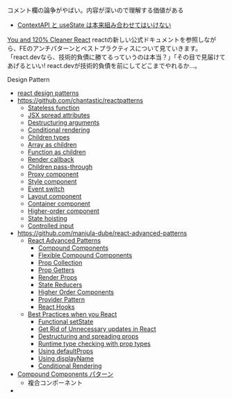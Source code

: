 
コメント欄の論争がやばい。内容が深いので理解する価値がある
- [ContextAPI と useState は本来組み合わせてはいけない](https://zenn.dev/sora_kumo/articles/72fae8a8244adf)


[You and 120% Cleaner React](https://zenn.dev/t_keshi/books/you-and-cleaner-react)
reactの新しい公式ドキュメントを参照しながら、FEのアンチパターンとベストプラクティスについて見ていきます。「react.devなら、技術的負債に勝てるっていうのは本当？」「その目で見届けてあげるといい! react.devが技術的負債を前にしてどこまでやれるか...。

Design Pattern
- [react design patterns](https://www.patterns.dev/posts/reactjs)
- https://github.com/chantastic/reactpatterns
	- [Stateless function](https://github.com/chantastic/reactpatterns#stateless-function)
	- [JSX spread attributes](https://github.com/chantastic/reactpatterns#jsx-spread-attributes)
	- [Destructuring arguments](https://github.com/chantastic/reactpatterns#destructuring-arguments)
	- [Conditional rendering](https://github.com/chantastic/reactpatterns#conditional-rendering)
	- [Children types](https://github.com/chantastic/reactpatterns#children-types)
	- [Array as children](https://github.com/chantastic/reactpatterns#array-as-children)
	- [Function as children](https://github.com/chantastic/reactpatterns#function-as-children)
	- [Render callback](https://github.com/chantastic/reactpatterns#render-callback)
	- [Children pass-through](https://github.com/chantastic/reactpatterns#children-pass-through)
	- [Proxy component](https://github.com/chantastic/reactpatterns#proxy-component)
	- [Style component](https://github.com/chantastic/reactpatterns#style-component)
	- [Event switch](https://github.com/chantastic/reactpatterns#event-switch)
	- [Layout component](https://github.com/chantastic/reactpatterns#layout-component)
	- [Container component](https://github.com/chantastic/reactpatterns#container-component)
	- [Higher-order component](https://github.com/chantastic/reactpatterns#higher-order-component)
	- [State hoisting](https://github.com/chantastic/reactpatterns#state-hoisting)
	- [Controlled input](https://github.com/chantastic/reactpatterns#controlled-input)
- https://github.com/manjula-dube/react-advanced-patterns
	- [React Advanced Patterns](https://github.com/manjula-dube/react-advanced-patterns#react-advanced-patterns)
		- [Compound Components](https://github.com/manjula91/react-advanced-patterns/tree/master/compound-components)
		- [Flexible Compound Components](https://github.com/manjula91/react-advanced-patterns/tree/master/flexible-compound-components)
		- [Prop Collection](https://github.com/manjula91/react-advanced-patterns/tree/master/prop-collection)
		- [Prop Getters](https://github.com/manjula91/react-advanced-patterns/tree/master/prop-getters)
		- [Render Props](https://github.com/manjula91/react-advanced-patterns/tree/master/render-props)
		- [State Reducers](https://github.com/manjula91/react-advanced-patterns/tree/master/state-reducers)
		- [Higher Order Components](https://github.com/manjula91/react-advanced-patterns/tree/master/hoc)
		- [Provider Pattern](https://github.com/manjula91/react-advanced-patterns/tree/master/provider-pattern)
		- [React Hooks](https://github.com/manjula91/react-advanced-patterns/tree/master/hooks)
	- [Best Practices when you React](https://github.com/manjula-dube/react-advanced-patterns#best-practices-when-you-react)
		- [Functional setState](https://github.com/manjula91/react-advanced-patterns/tree/master/react-best-practices/#function-in-setstate)
		- [Get Rid of Unnecessary updates in React](https://github.com/manjula91/react-advanced-patterns/tree/master/react-best-practices/#why-did-you-update)
		- [Destructuring and spreading props](https://github.com/manjula91/react-advanced-patterns/tree/master/react-best-practices/#prop-spread)
		- [Runtime type checking with prop types](https://github.com/manjula91/react-advanced-patterns/tree/master/react-best-practices/#prop-types)
		- [Using defaultProps](https://github.com/manjula91/react-advanced-patterns/tree/master/react-best-practices/#default-props)
		- [Using displayName](https://github.com/manjula91/react-advanced-patterns/tree/master/react-best-practices/#display-name)
		- [Conditional Rendering](https://github.com/manjula91/react-advanced-patterns/tree/master/react-best-practices/#conditional-rendering)
- [Compound Components パターン](https://anuradha.hashnode.dev/react-design-patterns#heading-4-compound-components)
	- 複合コンポーネント
- 